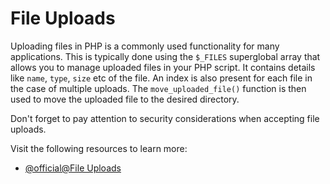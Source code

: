 # File Uploads

Uploading files in PHP is a commonly used functionality for many applications. This is typically done using the `$_FILES` superglobal array that allows you to manage uploaded files in your PHP script. It contains details like `name`, `type`, `size` etc of the file. An index is also present for each file in the case of multiple uploads. The `move_uploaded_file()` function is then used to move the uploaded file to the desired directory.

Don't forget to pay attention to security considerations when accepting file uploads.

Visit the following resources to learn more:

- [@official@File Uploads](https://www.php.net/manual/en/features.file-upload.php)